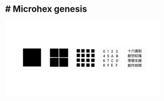 # # Microhex genesis
![](https://github.com/MicrohexHQ/Microhex-genesis/blob/master/U/AI/ArtBoard%20Image%20(464).jpg)

